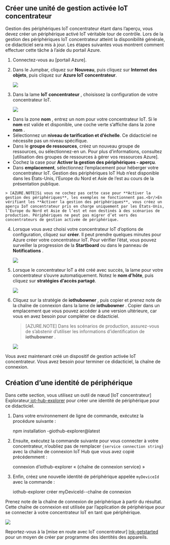 ## <a name="create-a-device-management-enabled-iot-hub"></a>Créer une unité de gestion activée IoT concentrateur

Gestion des périphériques IoT concentrateur étant dans l’aperçu, vous devez créer un périphérique activé IoT véritable tour de contrôle. Lors de la gestion des périphériques IoT concentrateur atteint la disponibilité générale, ce didacticiel sera mis à jour. Les étapes suivantes vous montrent comment effectuer cette tâche à l’aide du portail Azure.

1.  Connectez-vous au [portail Azure].
2.  Dans le Jumpbar, cliquez sur **Nouveau**, puis cliquez sur **Internet des objets**, puis cliquez sur **Azure IoT concentrateur**.

    ![][img-new-hub]

3.  Dans la lame **IoT concentrateur** , choisissez la configuration de votre concentrateur IoT.

    ![][img-configure-hub]

  -   Dans la zone **nom** , entrez un nom pour votre concentrateur IoT. Si le **nom** est valide et disponible, une coche verte s’affiche dans la zone **nom** .
  -   Sélectionnez un **niveau de tarification et d’échelle**. Ce didacticiel ne nécessite pas un niveau spécifique.
  -   Dans le **groupe de ressources**, créez un nouveau groupe de ressources, ou sélectionnez-en un. Pour plus d’informations, consultez [utilisation des groupes de ressources à gérer vos ressources Azure].
  -   Cochez la case pour **Activer la gestion des périphériques - aperçu**.
  -   Dans **emplacement**, sélectionnez l’emplacement pour héberger votre concentrateur IoT. Gestion des périphériques IoT Hub n’est disponible dans les États-Unis, l’Europe du Nord et Asie de l’est au cours de la présentation publique.

    > [AZURE.NOTE]Si vous ne cochez pas cette case pour **Activer la gestion des périphériques**, les exemples ne fonctionnent pas.<br/>En vérifiant les **Activer la gestion des périphériques**, vous créez un aperçu IoT concentrateur pris en charge uniquement par les États-Unis, l’Europe du Nord et Asie de l’est et non destinés à des scénarios de production. Périphériques ne peut pas migrer d’et vers des concentrateurs de gestion activée de périphérique.

4.  Lorsque vous avez choisi votre concentrateur IoT d’options de configuration, cliquez sur **créer**. Il peut prendre quelques minutes pour Azure créer votre concentrateur IoT. Pour vérifier l’état, vous pouvez surveiller la progression de la **Startboard** ou dans le panneau de **Notifications** .

    ![][img-monitor]

5.  Lorsque le concentrateur IoT a été créé avec succès, la lame pour votre concentrateur s’ouvre automatiquement. Notez le **nom d’hôte**, puis cliquez sur **stratégies d’accès partagé**.

    ![][img-keys]

6.  Cliquez sur la stratégie de **iothubowner** , puis copier et prenez note de la chaîne de connexion dans la lame de **iothubowner** . Copier dans un emplacement que vous pouvez accéder à une version ultérieure, car vous en avez besoin pour compléter ce didacticiel.

    > [AZURE.NOTE] Dans les scénarios de production, assurez-vous de s’abstenir d’utiliser les informations d’identification de **iothubowner** .

    ![][img-connection]

Vous avez maintenant créé un dispositif de gestion activée IoT concentrateur. Vous avez besoin pour terminer ce didacticiel, la chaîne de connexion.

## <a name="create-a-device-identity"></a>Création d’une identité de périphérique

Dans cette section, vous utilisez un outil de nœud [IoT concentrateur] Explorateur[ iot-hub-explorer] pour créer une identité de périphérique pour ce didacticiel.

1. Dans votre environnement de ligne de commande, exécutez la procédure suivante :

    npm installation -giothub-explorer@latest

2. Ensuite, exécutez la commande suivante pour vous connecter à votre concentrateur, n’oubliez pas de remplacer `{service connection string}` avec la chaîne de connexion IoT Hub que vous avez copié précédemment :

    connexion d’iothub-explorer « {chaîne de connexion service} »

3. Enfin, créez une nouvelle identité de périphérique appelée `myDeviceId` avec la commande :

    iothub-explorer créer myDeviceId--chaîne de connexion

Prenez note de la chaîne de connexion de périphérique à partir du résultat. Cette chaîne de connexion est utilisée par l’application de périphérique pour se connecter à votre concentrateur IoT en tant que périphérique.

![][img-identity]

Reportez-vous à la [mise en route avec IoT concentrateur] [ lnk-getstarted] pour un moyen de créer par programme des identités des appareils.

<!-- images and links -->
[img-new-hub]: media/iot-hub-get-started-create-hub-pp/image1.png
[img-configure-hub]: media/iot-hub-get-started-create-hub-pp/image2.png
[img-monitor]: media/iot-hub-get-started-create-hub-pp/image3.png
[img-keys]: media/iot-hub-get-started-create-hub-pp/image4.png
[img-connection]: media/iot-hub-get-started-create-hub-pp/image5.png
[img-identity]: media/iot-hub-get-started-create-hub-pp/devidentity.png

[Azure portal]: https://portal.azure.com/
[iot-hub-explorer]: https://github.com/Azure/azure-iot-sdks/tree/master/tools/iothub-explorer

[lnk-getstarted]: ../articles/iot-hub/iot-hub-csharp-csharp-getstarted.md
[À l’aide de groupes de ressources à gérer vos ressources Azure]: ../articles/azure-portal/resource-group-portal.md
